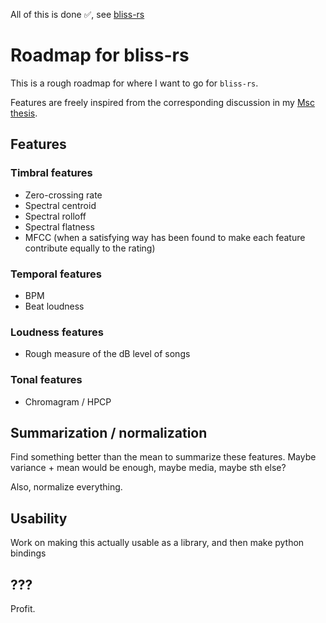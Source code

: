 All of this is done ✅, see [bliss-rs](https://github.com/Polochon-street/bliss-rs)

# Roadmap for bliss-rs

This is a rough roadmap for where I want to go for `bliss-rs`.

Features are freely inspired from the corresponding discussion in my
[Msc thesis](https://polochon.lelele.io/thesis.pdf).

## Features

### Timbral features

* Zero-crossing rate
* Spectral centroid
* Spectral rolloff
* Spectral flatness
* MFCC (when a satisfying way has been found to make each feature contribute
  equally to the rating)

### Temporal features

* BPM
* Beat loudness

### Loudness features

* Rough measure of the dB level of songs

### Tonal features

* Chromagram / HPCP

## Summarization / normalization

Find something better than the mean to summarize these features.
Maybe variance + mean would be enough, maybe media, maybe sth else?

Also, normalize everything.

## Usability

Work on making this actually usable as a library, and then make python bindings

## ???

Profit.
